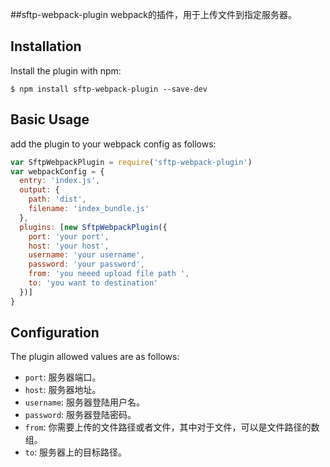 ##sftp-webpack-plugin
webpack的插件，用于上传文件到指定服务器。  

Installation
------------
Install the plugin with npm:
```shell
$ npm install sftp-webpack-plugin --save-dev
```

Basic Usage
-----------

add the plugin to your webpack config as follows:

```javascript
var SftpWebpackPlugin = require('sftp-webpack-plugin')
var webpackConfig = {
  entry: 'index.js',
  output: {
    path: 'dist',
    filename: 'index_bundle.js'
  },
  plugins: [new SftpWebpackPlugin({
    port: 'your port',
    host: 'your host',
    username: 'your username',
    password: 'your password',
    from: 'you neeed upload file path ',
    to: 'you want to destination'
  })]
}
```

Configuration
-------------
The plugin allowed values are as follows:

- `port`: 服务器端口。 
- `host`: 服务器地址。
- `username`: 服务器登陆用户名。
- `password`: 服务器登陆密码。
- `from`: 你需要上传的文件路径或者文件，其中对于文件，可以是文件路径的数组。
- `to`: 服务器上的目标路径。